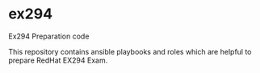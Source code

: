 # ex294
Ex294 Preparation code

This repository contains ansible playbooks and roles which are helpful to prepare RedHat EX294 Exam.
